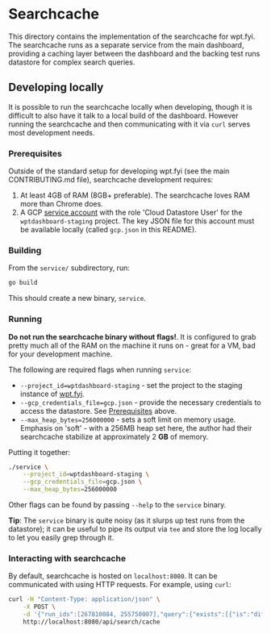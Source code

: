 # Searchcache

This directory contains the implementation of the searchcache for wpt.fyi. The
searchcache runs as a separate service from the main dashboard, providing a
caching layer between the dashboard and the backing test runs datastore for
complex search queries.

## Developing locally

It is possible to run the searchcache locally when developing, though it is
difficult to also have it talk to a local build of the dashboard. However
running the searchcache and then communicating with it via `curl` serves most
development needs.

### Prerequisites

Outside of the standard setup for developing wpt.fyi (see the main
CONTRIBUTING.md file), searchcache development requires:

1. At least 4GB of RAM (8GB+ preferable). The searchcache loves RAM more than
   Chrome does.
1. A GCP [service account](https://cloud.google.com/iam/docs/understanding-service-accounts)
   with the role 'Cloud Datastore User' for the `wptdashboard-staging` project.
   The key JSON file for this account must be available locally (called
   `gcp.json` in this README).

### Building

From the `service/` subdirectory, run:

```sh
go build
```

This should create a new binary, `service`.

### Running

**Do not run the searchcache binary without flags!**. It is configured to grab
pretty much all of the RAM on the machine it runs on - great for a VM, bad for
your development machine.

The following are required flags when running `service`:

* `--project_id=wptdashboard-staging` - set the project to the staging instance
  of [wpt.fyi](https://wpt.fyi).
* `--gcp_credentials_file=gcp.json` - provide the necessary credentials to
  access the datastore. See [Prerequisites](#prerequisites) above.
* `--max_heap_bytes=256000000` - sets a soft limit on memory usage. Emphasis on
  'soft' - with a 256MB heap set here, the author had their searchcache
  stabilize at approximately 2 **GB** of memory.

Putting it together:

```sh
./service \
    --project_id=wptdashboard-staging \
    --gcp_credentials_file=gcp.json \
    --max_heap_bytes=256000000
```

Other flags can be found by passing `--help` to the `service` binary.

**Tip**: The `service` binary is quite noisy (as it slurps up test runs from
the datastore); it can be useful to pipe its output via `tee` and store the log
locally to let you easily grep through it.

### Interacting with searchcache

By default, searchcache is hosted on `localhost:8080`. It can be communicated
with using HTTP requests. For example, using `curl`:

```sh
curl -H "Content-Type: application/json" \
    -X POST \
    -d '{"run_ids":[267810084, 255750007],"query":{"exists":[{"is":"different"}]}}' \
    http://localhost:8080/api/search/cache
```
